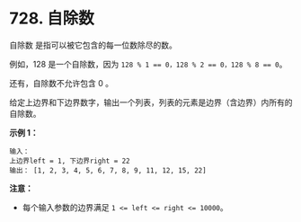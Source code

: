 # 728. 自除数

自除数 是指可以被它包含的每一位数除尽的数。

例如，128 是一个自除数，因为 `128 % 1 == 0，128 % 2 == 0，128 % 8 == 0`。

还有，自除数不允许包含 0 。

给定上边界和下边界数字，输出一个列表，列表的元素是边界（含边界）内所有的自除数。

**示例 1：**
```
输入： 
上边界left = 1, 下边界right = 22
输出： [1, 2, 3, 4, 5, 6, 7, 8, 9, 11, 12, 15, 22]
```

**注意：**

- 每个输入参数的边界满足 `1 <= left <= right <= 10000`。

